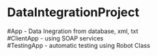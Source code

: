 # DataIntegrationProject

#App - Data Inegration from database, xml, txt  
#ClientApp - using SOAP services  
#TestingApp - automatic testing using Robot Class  
